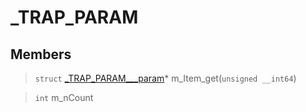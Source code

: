# _TRAP_PARAM
 
## Members
 
> `struct` [_TRAP_PARAM___param](lua/classes/_TRAP_PARAM___param.md)* m_Item_get(`unsigned __int64`)
 
> `int` m_nCount
 
